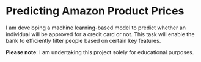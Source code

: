 # Predicting Amazon Product Prices

I am developing a machine learning-based model to predict whether an individual will be approved for a credit card or not. This task will enable the bank to efficiently filter people based on certain key features.

**Please note**: I am undertaking this project solely for educational purposes.

